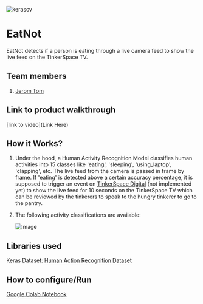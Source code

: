 
![kerascv](https://github.com/TH-Activities/saturday-hack-night-template/assets/117498997/8a64f118-b69d-4bd7-b59b-a28becafe0dd)



# EatNot
EatNot detects if a person is eating through a live camera feed to show the live feed on the TinkerSpace TV.

## Team members
1. [Jerom Tom](https://github.com/jeromtom)

## Link to product walkthrough
[link to video](Link Here)

## How it Works?
1. Under the hood, a Human Activity Recognition Model classifies human activities into 15 classes like 'eating', 'sleeping', 'using_laptop', 'clapping', etc. The live feed from the camera is passed in frame by frame. If 'eating' is detected above a certain accuracy percentage, it is supposed to trigger an event on [TinkerSpace Digital](https://github.com/tinkerhub/tinkerspace_digital) (not implemented yet) to show the live feed for 10 seconds on the TinkerSpace TV which can be reviewed by the tinkerers to speak to the hungry tinkerer to go to the pantry.

2. The following activity classifications are available:

   ![image](https://github.com/jeromtom/KerasCV-HAR/assets/83979298/8c2694f2-a38b-4c25-aa68-5fa8ca569c97)



## Libraries used
Keras
Dataset: [Human Action Recognition Dataset](https://www.kaggle.com/datasets/meetnagadia/human-action-recognition-har-dataset/)

## How to configure/Run
[Google Colab Notebook](https://colab.research.google.com/drive/1R_2wd37K65sVIamg7kJafRTanaI7yzHx?usp=sharing)
